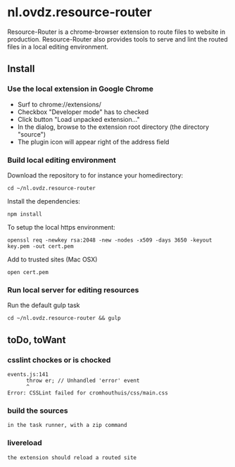 # nl.ovdz.resource-router

Resource-Router is a chrome-browser extension to route files to website in production.
Resource-Router also provides tools to serve and lint the routed files in a local editing environment.


## Install

### Use the local extension in Google Chrome
    
* Surf to chrome://extensions/
* Checkbox "Developer mode" has to checked
* Click button "Load unpacked extension..." 
* In the dialog, browse to the extension root directory (the directory "source")
* The plugin icon will appear right of the address field

### Build local editing environment

Download the repository to for instance your homedirectory:

    cd ~/nl.ovdz.resource-router 

Install the dependencies:  

    npm install

To setup the local https environment:  

    openssl req -newkey rsa:2048 -new -nodes -x509 -days 3650 -keyout key.pem -out cert.pem

Add to trusted sites (Mac OSX)

    open cert.pem

### Run local server for editing resources

Run the default gulp task

    cd ~/nl.ovdz.resource-router && gulp


## toDo, toWant

### csslint chockes or is chocked

    events.js:141
          throw er; // Unhandled 'error' event
          ^
    Error: CSSLint failed for cromhouthuis/css/main.css

### build the sources

    in the task runner, with a zip command


### livereload

    the extension should reload a routed site 

